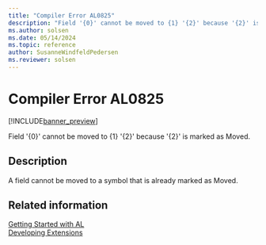 ```yaml
---
title: "Compiler Error AL0825"
description: "Field '{0}' cannot be moved to {1} '{2}' because '{2}' is marked as Moved."
ms.author: solsen
ms.date: 05/14/2024
ms.topic: reference
author: SusanneWindfeldPedersen
ms.reviewer: solsen
---
```

[//]: # (START>DO_NOT_EDIT)
[//]: # (IMPORTANT:Do not edit any of the content between here and the END>DO_NOT_EDIT.)
[//]: # (Any modifications should be made in the .xml files in the ModernDev repo.)
# Compiler Error AL0825

[!INCLUDE[banner_preview](../includes/banner_preview.md)]

Field '{0}' cannot be moved to {1} '{2}' because '{2}' is marked as Moved.


## Description
A field cannot be moved to a symbol that is already marked as Moved.  

[//]: # (IMPORTANT: END>DO_NOT_EDIT)
## Related information  
[Getting Started with AL](../devenv-get-started.md)  
[Developing Extensions](../devenv-dev-overview.md)  